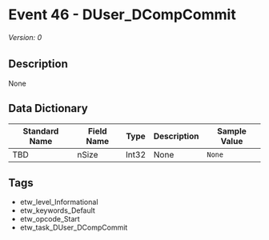 # Event 46 - DUser_DCompCommit
###### Version: 0

## Description
None

## Data Dictionary
|Standard Name|Field Name|Type|Description|Sample Value|
|---|---|---|---|---|
|TBD|nSize|Int32|None|`None`|

## Tags
* etw_level_Informational
* etw_keywords_Default
* etw_opcode_Start
* etw_task_DUser_DCompCommit